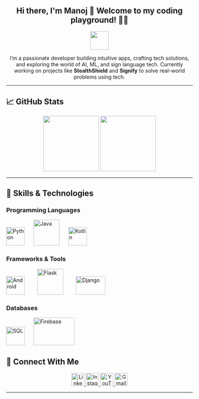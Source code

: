  
<h2 align="center">Hi there, I'm Manoj 👋 Welcome to my coding playground! 👨‍💻</h2>

<div align="center">
  <img src="https://media.giphy.com/media/mGcNjsfWAjY5AEZNw6/giphy.gif" width="50">
</div>

<p align="center">
  I’m a passionate developer building intuitive apps, crafting tech solutions, and exploring the world of AI, ML, and sign language tech.  
  Currently working on projects like <strong>StealthShield</strong> and <strong>Signify</strong> to solve real-world problems using tech.
</p>

---

## 📈 GitHub Stats

<div align="center">
  <img src="https://github-readme-stats.vercel.app/api?username=ManojMaurya207&show_icons=true&count_private=true&theme=dracula" height="150" />
  <img src="https://github-readme-stats.vercel.app/api/top-langs/?username=ManojMaurya207&layout=compact&theme=dracula" height="150" />
</div>

---

## 🚀 Skills & Technologies

###  Programming Languages
<p align="left">
  <img src="https://upload.wikimedia.org/wikipedia/commons/0/0a/Python.svg" alt="Python" width="50" height="50" style="margin-right: 20px;"/>
  <img src="https://upload.wikimedia.org/wikipedia/en/3/30/Java_programming_language_logo.svg" alt="Java" width="70" height="70" style="margin-right: 20px;"/>
  <img src="https://upload.wikimedia.org/wikipedia/commons/0/06/Kotlin_Icon.svg" alt="Kotlin" alt="Kotlin" width="50" height="50" style="margin-right: 20px;"/>
</p>

### Frameworks & Tools
<p align="left">
  <img src="https://upload.wikimedia.org/wikipedia/commons/thumb/5/51/Android_Studio_Logo_2024.svg/140px-Android_Studio_Logo_2024.svg.png" alt="Android" width="50" height="50" style="margin-right: 30px;"/>
  <img src="https://cdn.freebiesupply.com/logos/large/2x/flask-logo-png-transparent.png" alt="Flask" width="70" height="70" style="margin-right: 30px;"/>
  <img src="https://1000logos.net/wp-content/uploads/2020/08/Django-Logo.png"  alt="Django" width="80" height="50" style="margin-right: 20px;"/>
</p>

### Databases
<p align="left">
  <img src="https://ojt.com/wp-content/uploads/2021/08/sql-350x315.png" alt="SQL" width="50" height="50" style="margin-right: 20px;"/>
  <img src="https://firebase.google.com/static/downloads/brand-guidelines/SVG/logo-standard.svg" alt="Firebase" width="110" height="75" style="margin-right: 20px;"/>
</p>

## 📱 Connect With Me

<p align="center">
  <a href="https://www.linkedin.com/in/manoj-maurya/">
    <img src="https://cdn-icons-png.flaticon.com/512/2504/2504923.png" height="35" alt="LinkedIn" />
  </a>
  <a href="https://www.instagram.com/manoj_maurya207_/">
    <img src="https://cdn-icons-png.flaticon.com/512/2111/2111463.png" height="35" alt="Instagram" />
  </a>
  <a href="https://www.youtube.com/c/OVERLOADEDWITHSCIENCE">
    <img src="https://cdn-icons-png.flaticon.com/512/1384/1384060.png" height="35" alt="YouTube" />
  </a>
  <a href="mailto:manojkumarmaurya9372@gmail.com">
    <img src="https://cdn-icons-png.flaticon.com/512/5968/5968534.png" height="35" alt="Gmail" />
  </a>
</p>

---
